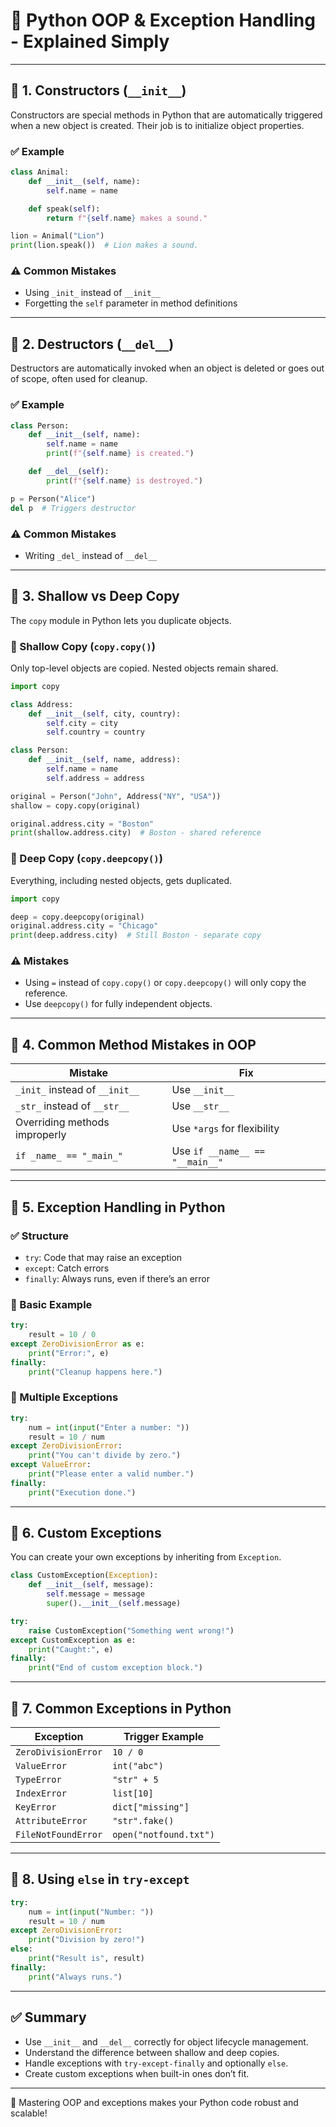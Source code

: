 # 🐍 Python OOP & Exception Handling - Explained Simply

---

## 🔹 1. Constructors (`__init__`)
Constructors are special methods in Python that are automatically triggered when a new object is created. Their job is to initialize object properties.

### ✅ Example
```python
class Animal:
    def __init__(self, name):
        self.name = name

    def speak(self):
        return f"{self.name} makes a sound."

lion = Animal("Lion")
print(lion.speak())  # Lion makes a sound.
```

### ⚠️ Common Mistakes
- Using `_init_` instead of `__init__`
- Forgetting the `self` parameter in method definitions

---

## 🔹 2. Destructors (`__del__`)
Destructors are automatically invoked when an object is deleted or goes out of scope, often used for cleanup.

### ✅ Example
```python
class Person:
    def __init__(self, name):
        self.name = name
        print(f"{self.name} is created.")

    def __del__(self):
        print(f"{self.name} is destroyed.")

p = Person("Alice")
del p  # Triggers destructor
```

### ⚠️ Common Mistakes
- Writing `_del_` instead of `__del__`

---

## 🔹 3. Shallow vs Deep Copy
The `copy` module in Python lets you duplicate objects.

### 🧪 Shallow Copy (`copy.copy()`)
Only top-level objects are copied. Nested objects remain shared.

```python
import copy

class Address:
    def __init__(self, city, country):
        self.city = city
        self.country = country

class Person:
    def __init__(self, name, address):
        self.name = name
        self.address = address

original = Person("John", Address("NY", "USA"))
shallow = copy.copy(original)

original.address.city = "Boston"
print(shallow.address.city)  # Boston - shared reference
```

### 🧪 Deep Copy (`copy.deepcopy()`)
Everything, including nested objects, gets duplicated.

```python
import copy

deep = copy.deepcopy(original)
original.address.city = "Chicago"
print(deep.address.city)  # Still Boston - separate copy
```

### ⚠️ Mistakes
- Using `=` instead of `copy.copy()` or `copy.deepcopy()` will only copy the reference.
- Use `deepcopy()` for fully independent objects.

---

## 🔹 4. Common Method Mistakes in OOP
| Mistake | Fix |
|--------|-----|
| `_init_` instead of `__init__` | Use `__init__` |
| `_str_` instead of `__str__` | Use `__str__` |
| Overriding methods improperly | Use `*args` for flexibility |
| `if _name_ == "_main_"` | Use `if __name__ == "__main__"` |

---

## 🔹 5. Exception Handling in Python

### ✅ Structure
- `try`: Code that may raise an exception
- `except`: Catch errors
- `finally`: Always runs, even if there’s an error

### 🔸 Basic Example
```python
try:
    result = 10 / 0
except ZeroDivisionError as e:
    print("Error:", e)
finally:
    print("Cleanup happens here.")
```

### 🔸 Multiple Exceptions
```python
try:
    num = int(input("Enter a number: "))
    result = 10 / num
except ZeroDivisionError:
    print("You can't divide by zero.")
except ValueError:
    print("Please enter a valid number.")
finally:
    print("Execution done.")
```

---

## 🔹 6. Custom Exceptions
You can create your own exceptions by inheriting from `Exception`.

```python
class CustomException(Exception):
    def __init__(self, message):
        self.message = message
        super().__init__(self.message)

try:
    raise CustomException("Something went wrong!")
except CustomException as e:
    print("Caught:", e)
finally:
    print("End of custom exception block.")
```

---

## 🔹 7. Common Exceptions in Python

| Exception | Trigger Example |
|----------|-----------------|
| `ZeroDivisionError` | `10 / 0` |
| `ValueError` | `int("abc")` |
| `TypeError` | `"str" + 5` |
| `IndexError` | `list[10]` |
| `KeyError` | `dict["missing"]` |
| `AttributeError` | `"str".fake()` |
| `FileNotFoundError` | `open("notfound.txt")` |

---

## 🔹 8. Using `else` in `try-except`

```python
try:
    num = int(input("Number: "))
    result = 10 / num
except ZeroDivisionError:
    print("Division by zero!")
else:
    print("Result is", result)
finally:
    print("Always runs.")
```

---

## ✅ Summary
- Use `__init__` and `__del__` correctly for object lifecycle management.
- Understand the difference between shallow and deep copies.
- Handle exceptions with `try-except-finally` and optionally `else`.
- Create custom exceptions when built-in ones don’t fit.

---

🚀 Mastering OOP and exceptions makes your Python code robust and scalable!
